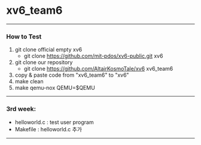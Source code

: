 # xv6_team6
- - -
### How to Test
1. git clone official empty xv6
   - git clone https://github.com/mit-pdos/xv6-public.git xv6
2. git clone our repository
   - git clone https://github.com/AltairKosmoTale/xv6 xv6_team6
3. copy & paste code from "xv6_team6" to "xv6"
4. make clean
5. make qemu-nox QEMU=$QEMU
- - -
### 3rd week:  
- helloworld.c : test user program  
- Makefile : helloworld.c 추가  
- - -
